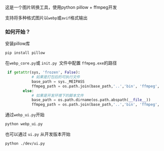 这是一个图片转换工具，使用python pillow + ffmpeg开发

支持将多种格式图片以`webp`或`avif`格式输出

### 如何开始？

安装pillow库
```bash
pip install pillow
```

在`webp_core.py`或 `init.py `文件中配置 `ffmpeg.exe`的路径

```python
 if getattr(sys, 'frozen', False):
            # 如果是打包后的可执行文件
            base_path = sys._MEIPASS
            ffmpeg_path = os.path.join(base_path,'..','bin', 'ffmpeg', 'bin', 'ffmpeg.exe')    
        else:
            # 如果是开发环境下的脚本文件
            base_path = os.path.dirname(os.path.abspath(__file__))
            ffmpeg_path = os.path.join(base_path,'..','bin', 'ffmpeg', 'bin', 'ffmpeg.exe')    

```
通过`webp_ui.py`开始

```bash
python webp_ui.py
```
也可以通过 `ui.py` 从开发版本开始

```bash
python ./dev/ui.py
```
